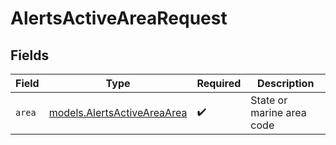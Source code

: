 # AlertsActiveAreaRequest


## Fields

| Field                                                            | Type                                                             | Required                                                         | Description                                                      |
| ---------------------------------------------------------------- | ---------------------------------------------------------------- | ---------------------------------------------------------------- | ---------------------------------------------------------------- |
| `area`                                                           | [models.AlertsActiveAreaArea](../models/alertsactiveareaarea.md) | :heavy_check_mark:                                               | State or marine area code                                        |
